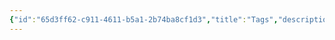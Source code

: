 ```yaml
---
{"id":"65d3ff62-c911-4611-b5a1-2b74ba8cf1d3","title":"Tags","description":"Overview of all tags.","publish":true,"date_created":"Thursday, April 11th 2024, 4:45:15 pm","date_modified":"Thursday, April 11th 2024, 4:45:37 pm","cssclasses":["mado-heading"],"path":"Tags/index.md","permalink":"/tags/index/","PassFrontmatter":true}
---
```


